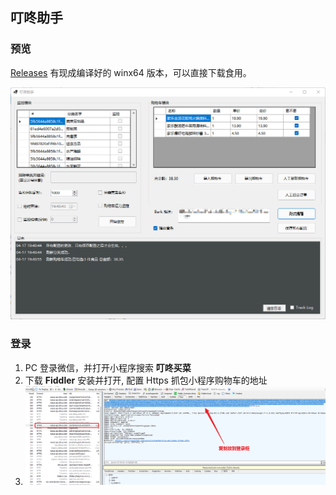 ## 叮咚助手
### 预览
[Releases](https://github.com/Kerwin1202/DingDong/releases) 有现成编译好的 winx64 版本，可以直接下载食用。

![Preview](Images/preview.png)


### 登录
1. PC 登录微信，并打开小程序搜索 **叮咚买菜**
2. 下载 **Fiddler** 安装并打开, 配置 Https 抓包小程序购物车的地址
3. ![Setting Fiddler 01](Images/setting-fiddler-01.png)

